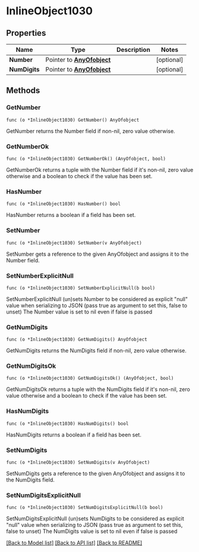 # InlineObject1030

## Properties

Name | Type | Description | Notes
------------ | ------------- | ------------- | -------------
**Number** | Pointer to [**AnyOfobject**](anyOf&lt;object&gt;.md) |  | [optional] 
**NumDigits** | Pointer to [**AnyOfobject**](anyOf&lt;object&gt;.md) |  | [optional] 

## Methods

### GetNumber

`func (o *InlineObject1030) GetNumber() AnyOfobject`

GetNumber returns the Number field if non-nil, zero value otherwise.

### GetNumberOk

`func (o *InlineObject1030) GetNumberOk() (AnyOfobject, bool)`

GetNumberOk returns a tuple with the Number field if it's non-nil, zero value otherwise
and a boolean to check if the value has been set.

### HasNumber

`func (o *InlineObject1030) HasNumber() bool`

HasNumber returns a boolean if a field has been set.

### SetNumber

`func (o *InlineObject1030) SetNumber(v AnyOfobject)`

SetNumber gets a reference to the given AnyOfobject and assigns it to the Number field.

### SetNumberExplicitNull

`func (o *InlineObject1030) SetNumberExplicitNull(b bool)`

SetNumberExplicitNull (un)sets Number to be considered as explicit "null" value
when serializing to JSON (pass true as argument to set this, false to unset)
The Number value is set to nil even if false is passed
### GetNumDigits

`func (o *InlineObject1030) GetNumDigits() AnyOfobject`

GetNumDigits returns the NumDigits field if non-nil, zero value otherwise.

### GetNumDigitsOk

`func (o *InlineObject1030) GetNumDigitsOk() (AnyOfobject, bool)`

GetNumDigitsOk returns a tuple with the NumDigits field if it's non-nil, zero value otherwise
and a boolean to check if the value has been set.

### HasNumDigits

`func (o *InlineObject1030) HasNumDigits() bool`

HasNumDigits returns a boolean if a field has been set.

### SetNumDigits

`func (o *InlineObject1030) SetNumDigits(v AnyOfobject)`

SetNumDigits gets a reference to the given AnyOfobject and assigns it to the NumDigits field.

### SetNumDigitsExplicitNull

`func (o *InlineObject1030) SetNumDigitsExplicitNull(b bool)`

SetNumDigitsExplicitNull (un)sets NumDigits to be considered as explicit "null" value
when serializing to JSON (pass true as argument to set this, false to unset)
The NumDigits value is set to nil even if false is passed

[[Back to Model list]](../README.md#documentation-for-models) [[Back to API list]](../README.md#documentation-for-api-endpoints) [[Back to README]](../README.md)


